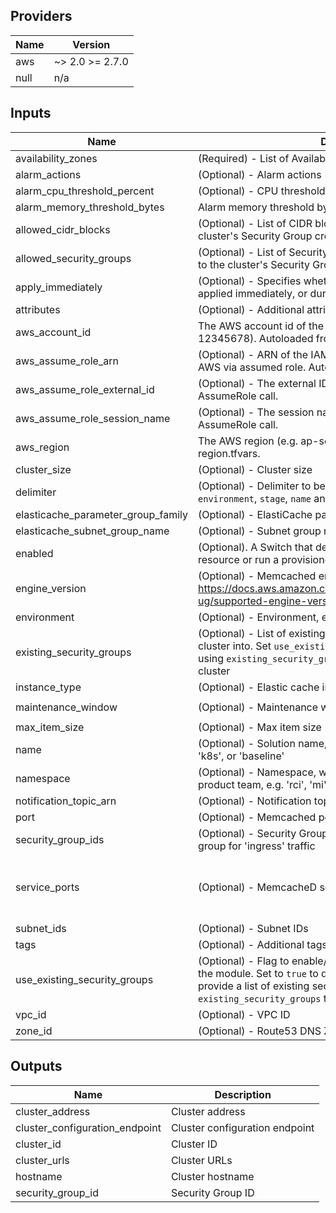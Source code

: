 ## Providers

| Name | Version |
|------|---------|
| aws | ~> 2.0 >= 2.7.0 |
| null | n/a |

## Inputs

| Name | Description | Type | Default | Required |
|------|-------------|------|---------|:-----:|
| availability\_zones | (Required) - List of Availability Zones for the cluster | `list(string)` | n/a | yes |
| alarm\_actions | (Optional) - Alarm actions | `list(string)` | `[]` | no |
| alarm\_cpu\_threshold\_percent | (Optional) - CPU threshold alarm level | `number` | `75` | no |
| alarm\_memory\_threshold\_bytes | Alarm memory threshold bytes | `number` | `10000000` | no |
| allowed\_cidr\_blocks | (Optional) - List of CIDR blocks that are allowed ingress to the cluster's Security Group created in the module | `list(string)` | `[]` | no |
| allowed\_security\_groups | (Optional) - List of Security Group IDs that are allowed ingress to the cluster's Security Group created in the module | `list(string)` | `[]` | no |
| apply\_immediately | (Optional) - Specifies whether any database modifications are applied immediately, or during the next maintenance window | `bool` | `true` | no |
| attributes | (Optional) - Additional attributes (e.g. `1`) | `list(string)` | `[]` | no |
| aws\_account\_id | The AWS account id of the provider being deployed to (e.g. 12345678). Autoloaded from account.tfvars | `string` | `""` | no |
| aws\_assume\_role\_arn | (Optional) - ARN of the IAM role when optionally connecting to AWS via assumed role. Autoloaded from account.tfvars. | `string` | `""` | no |
| aws\_assume\_role\_external\_id | (Optional) - The external ID to use when making the AssumeRole call. | `string` | `""` | no |
| aws\_assume\_role\_session\_name | (Optional) - The session name to use when making the AssumeRole call. | `string` | `""` | no |
| aws\_region | The AWS region (e.g. ap-southeast-2). Autoloaded from region.tfvars. | `string` | `""` | no |
| cluster\_size | (Optional) - Cluster size | `number` | `1` | no |
| delimiter | (Optional) - Delimiter to be used between `namespace`, `environment`, `stage`, `name` and `attributes` | `string` | `"-"` | no |
| elasticache\_parameter\_group\_family | (Optional) - ElastiCache parameter group family | `string` | `"memcached1.5"` | no |
| elasticache\_subnet\_group\_name | (Optional) - Subnet group name for the ElastiCache instance | `string` | `""` | no |
| enabled | (Optional). A Switch that decides whether to create a terraform resource or run a provisioner. Default is true | `bool` | `true` | no |
| engine\_version | (Optional) - Memcached engine version. For more info, see https://docs.aws.amazon.com/AmazonElastiCache/latest/mem-ug/supported-engine-versions.html | `string` | `"1.5.16"` | no |
| environment | (Optional) - Environment, e.g. 'dev', 'qa', 'staging', 'prod' | `string` | `""` | no |
| existing\_security\_groups | (Optional) - List of existing Security Group IDs to place the cluster into. Set `use_existing_security_groups` to `true` to enable using `existing_security_groups` as Security Groups for the cluster | `list(string)` | `[]` | no |
| instance\_type | (Optional) - Elastic cache instance type | `string` | `"cache.t2.micro"` | no |
| maintenance\_window | (Optional) - Maintenance window | `string` | `"wed:03:00-wed:04:00"` | no |
| max\_item\_size | (Optional) - Max item size | `number` | `10485760` | no |
| name | (Optional) - Solution name, e.g. 'vault', 'consul', 'keycloak', 'k8s', or 'baseline' | `string` | `""` | no |
| namespace | (Optional) - Namespace, which could be your abbreviated product team, e.g. 'rci', 'mi', 'hp', or 'core' | `string` | `""` | no |
| notification\_topic\_arn | (Optional) - Notification topic arn | `string` | `""` | no |
| port | (Optional) - Memcached port | `number` | `11211` | no |
| security\_group\_ids | (Optional) - Security Group IDs to pass to the module security group for 'ingress' traffic | `list(string)` | `[]` | no |
| service\_ports | (Optional) - MemcacheD service ports | `list(string)` | <code><pre>[<br>  "11211",<br>  "-1",<br>  "1"<br>]<br></pre></code> | no |
| subnet\_ids | (Optional) - Subnet IDs | `list(string)` | `[]` | no |
| tags | (Optional) - Additional tags | `map(string)` | `{}` | no |
| use\_existing\_security\_groups | (Optional) - Flag to enable/disable creation of Security Group in the module. Set to `true` to disable Security Group creation and provide a list of existing security Group IDs in `existing_security_groups` to place the cluster into | `bool` | `false` | no |
| vpc\_id | (Optional) - VPC ID | `string` | `""` | no |
| zone\_id | (Optional) - Route53 DNS Zone ID | `string` | `""` | no |

## Outputs

| Name | Description |
|------|-------------|
| cluster\_address | Cluster address |
| cluster\_configuration\_endpoint | Cluster configuration endpoint |
| cluster\_id | Cluster ID |
| cluster\_urls | Cluster URLs |
| hostname | Cluster hostname |
| security\_group\_id | Security Group ID |


